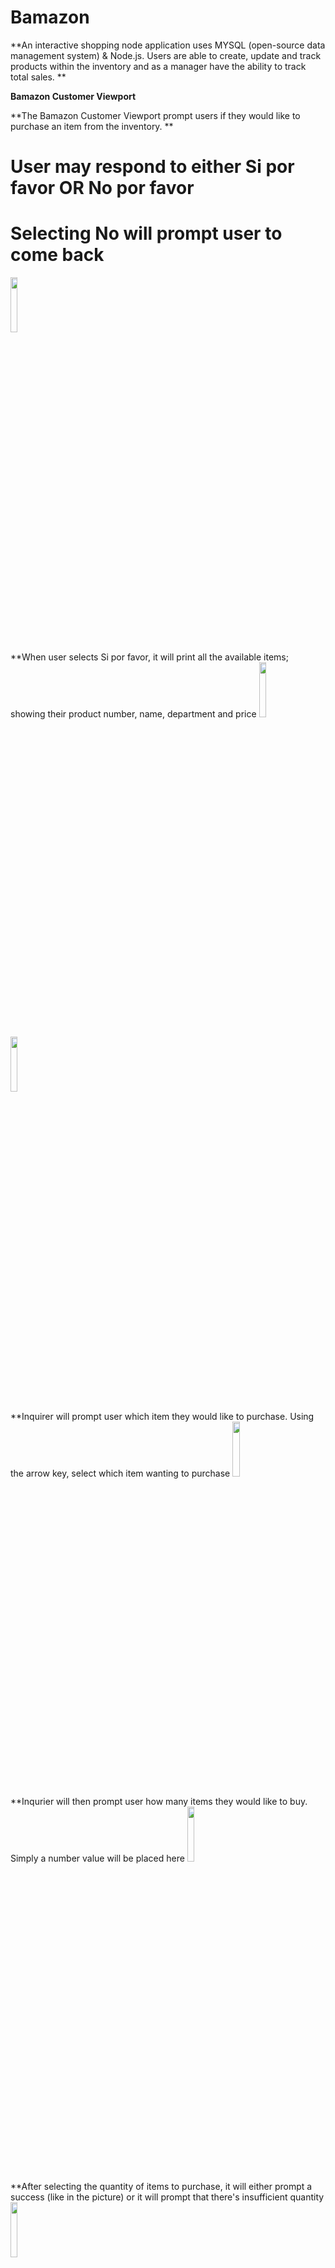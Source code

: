 # Bamazon

**An interactive shopping node application uses MYSQL (open-source data management system) & Node.js. Users are able to create, update and track products within the inventory and as a manager have the ability to track total sales. **

**Bamazon Customer Viewport**

**The Bamazon Customer Viewport prompt users if they would like to purchase an item from the inventory. **
# User may respond to either Si por favor OR No por favor
# Selecting No will prompt user to come back

<img src="https://user-images.githubusercontent.com/20217929/36652636-39c76596-1a6d-11e8-8c3b-08cc045d9bb3.png" width="15%"></img> 

**When user selects Si por favor, it will print all the available items; showing their product number, name, department and price
<img src="https://user-images.githubusercontent.com/20217929/36652638-39db45e8-1a6d-11e8-8848-96a5a73ab9dd.png" width="15%"></img> 

<img src="https://user-images.githubusercontent.com/20217929/36652639-39ee06ce-1a6d-11e8-9083-5ebd6c57a964.png" width="15%"></img> 

**Inquirer will prompt user which item they would like to purchase. Using the arrow key, select which item wanting to purchase
<img src="https://user-images.githubusercontent.com/20217929/36652640-3a00034c-1a6d-11e8-9901-8b27b12a0318.png" width="15%"></img> 

**Inqurier will then prompt user how many items they would like to buy. Simply a number value will be placed here
<img src="https://user-images.githubusercontent.com/20217929/36652641-3a10c22c-1a6d-11e8-84a4-1b68a386c432.png" width="15%"></img> 

**After selecting the quantity of items to purchase, it will either prompt a success (like in the picture) or it will prompt that there's insufficient quantity
<img src="https://user-images.githubusercontent.com/20217929/36652642-3a21bc80-1a6d-11e8-9aa4-48a98a9bd151.png" width="15%"></img> 
